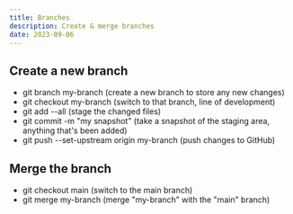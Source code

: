 ```yaml
---
title: Branches
description: Create & merge branches
date: 2023-09-06
---
```


## Create a new branch

* git branch my-branch (create a new branch to store any new changes)
* git checkout my-branch (switch to that branch, line of development)
* git add --all (stage the changed files)
* git commit -m "my snapshot" (take a snapshot of the staging area, anything that's been added)
* git push --set-upstream origin my-branch (push changes to GitHub)

## Merge the branch

* git checkout main (switch to the main branch)
* git merge my-branch (merge "my-branch" with the "main" branch)